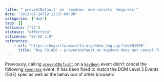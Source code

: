```yaml
---
title: "`preventDefault` on `keydown` now cancels `keypress`"
date: "2013-07-14T19:12:37-04:00"
categories: ["dom"]
tags: []
versions: ["25"]
statuses: "affecting"
cclicense: "BY-SA 3.0"
references:
    - url: "https://bugzilla.mozilla.org/show_bug.cgi?id=501496"
      title: "Bug 501496 – preventDefault on keydown does not cancel following keypress"
---
```

Previously, calling [`preventDefault`](https://developer.mozilla.org/docs/Web/API/event.preventDefault) on a [`keydown`](https://developer.mozilla.org/docs/Web/Events/keydown) event didn't cancel the following [`keypress`](https://developer.mozilla.org/docs/Web/Events/keypress) event. It has been fixed to match the DOM Level 3 Events (D3E) spec as well as the behaviour of other browsers.
